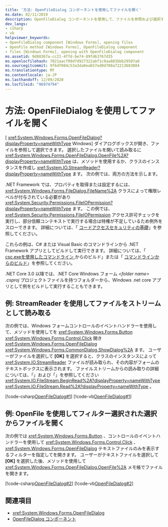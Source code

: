 ```yaml
---
title: '方法: OpenFileDialog コンポーネントを使用してファイルを開く'
ms.date: 02/11/2019
description: OpenFileDialog コンポーネントを使用して、ファイルを参照および選択するための [Windows] ダイアログボックスを開く方法について説明します。
dev_langs:
- csharp
- vb
helpviewer_keywords:
- OpenFileDialog component [Windows Forms], opening files
- OpenFile method [Windows Forms], OpenFileDialog component
- files [Windows Forms], opening with OpenFileDialog component
ms.assetid: 9d88367a-cc21-4ffd-be74-89fd63767d35
ms.openlocfilehash: 7021aacf09d7d927322abf1c9aa883bbb29507a8
ms.sourcegitcommit: 9f6df084c53a3da0ea657ed0d708a72213683084
ms.translationtype: MT
ms.contentlocale: ja-JP
ms.lasthandoff: 12/09/2020
ms.locfileid: "96974794"
---
```

# <a name="how-to-open-files-with-the-openfiledialog"></a>方法: OpenFileDialog を使用してファイルを開く

[ <xref:System.Windows.Forms.OpenFileDialog?displayProperty=nameWithType> Windows] ダイアログボックスが開き、ファイルを参照して選択できます。 選択したファイルを開いて読み取るに <xref:System.Windows.Forms.OpenFileDialog.OpenFile%2A?displayProperty=nameWithType> は、メソッドを使用するか、クラスのインスタンスを作成し <xref:System.IO.StreamReader?displayProperty=nameWithType> ます。 次の例では、両方の方法を示します。

.NET Framework では、プロパティを取得または設定するには、 <xref:System.Windows.Forms.FileDialog.FileName%2A> クラスによって権限レベルが付与されている必要があり <xref:System.Security.Permissions.FileIOPermission?displayProperty=nameWithType> ます。 この例では、 <xref:System.Security.Permissions.FileIOPermission> アクセス許可チェックを実行し、部分信頼コンテキストで実行する場合は特権が不足しているため例外をスローできます。 詳細については、「 [コードアクセスセキュリティの基礎](/dotnet/framework/misc/code-access-security-basics)」を参照してください。

これらの例は、C# または Visual Basic のコマンドラインから .NET Framework アプリとしてビルドして実行できます。 詳細については、「 [csc.exeを使用したコマンドライン ](/dotnet/csharp/language-reference/compiler-options/command-line-building-with-csc-exe) からのビルド」または「 [コマンドラインからのビルド](/dotnet/visual-basic/reference/command-line-compiler/building-from-the-command-line)」を参照してください。

.NET Core 3.0 以降では、.NET Core Windows フォーム *\<folder name> .csproj* プロジェクトファイルを持つフォルダーから、Windows .net core アプリとして例をビルドして実行することもできます。

## <a name="example-read-a-file-as-a-stream-with-streamreader"></a>例: StreamReader を使用してファイルをストリームとして読み取る  
  
次の例では、Windows フォームコントロールのイベントハンドラーを使用して、メソッドを使用してを <xref:System.Windows.Forms.Button> <xref:System.Windows.Forms.Control.Click> 開き <xref:System.Windows.Forms.OpenFileDialog> <xref:System.Windows.Forms.CommonDialog.ShowDialog%2A> ます。 ユーザーがファイルを選択して **[OK]** を選択すると、クラスのインスタンスによって <xref:System.IO.StreamReader> ファイルが読み取られ、その内容がフォームのテキストボックスに表示されます。 ファイルストリームからの読み取りの詳細については、「」および「」を参照してください <xref:System.IO.FileStream.BeginRead%2A?displayProperty=nameWithType> <xref:System.IO.FileStream.Read%2A?displayProperty=nameWithType> 。  

 [!code-csharp[OpenFileDialog#1](~/samples/snippets/winforms/open-files/example1/cs/Form1.cs)]
 [!code-vb[OpenFileDialog#1](~/samples/snippets/winforms/open-files/example1/vb/Form1.vb)]  

## <a name="example-open-a-file-from-a-filtered-selection-with-openfile"></a>例: OpenFile を使用してフィルター選択された選択からファイルを開く

次の例では <xref:System.Windows.Forms.Button> 、コントロールのイベントハンドラーを使用して <xref:System.Windows.Forms.Control.Click> 、 <xref:System.Windows.Forms.OpenFileDialog> テキストファイルのみを表示するフィルターを指定してを開きます。 ユーザーがテキストファイルを選択して **[OK]** を選択した後、メソッドを使用して <xref:System.Windows.Forms.OpenFileDialog.OpenFile%2A> メモ帳でファイルを開きます。

 [!code-csharp[OpenFileDialog#2](~/samples/snippets/winforms/open-files/example2/cs/Form1.cs)]
 [!code-vb[OpenFileDialog#2](~/samples/snippets/winforms/open-files/example2/vb/Form1.vb)]  

## <a name="see-also"></a>関連項目

- <xref:System.Windows.Forms.OpenFileDialog>
- [OpenFileDialog コンポーネント](openfiledialog-component-windows-forms.md)
